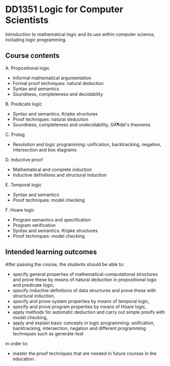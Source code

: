 # DD1351 Logic for Computer Scientists

Introduction to mathematical logic and its use within computer science, including logic programming.


## Course contents

A. Propositional logic

- Informal mathematical argumentation
- Formal proof techniques: natural deduction
- Syntax and semantics
- Soundness, completeness and decidability

B. Predicate logic

- Syntax and semantics, Kripke structures
- Proof techniques: natural deduction
- Soundness, completeness and undecidability, GÃ¶del's theorems

C. Prolog

- Resolution and logic programming: unification, backtracking, negation, intersection and box diagrams

D. Inductive proof

- Mathematical and complete induction
- Inductive definitions and structural induction

E. Temporal logic

- Syntax and semantics
- Proof techniques: model checking

F. Hoare logic

- Program semantics and specification
- Program verification
- Syntax and semantics: Kripke structures
- Proof techniques: model checking


## Intended learning outcomes

After passing the course, the students should be able to:

- specify general properties of mathematical-computational structures and prove these by means of natural deduction in propositional logic and predicate logic,
- specify inductive definitions of data structures and prove these with structural induction,
- specify and prove system properties by means of temporal logic,
- specify and prove program properties by means of Hoare logic,
- apply methods for automatic deduction and carry out simple proofs with model checking,
- apply and explain basic concepts in logic programming: unification, backtracking, intersection, negation and different programming techniques such as generate-test

in order to:

- master the proof techniques that are needed in future courses in the education.
